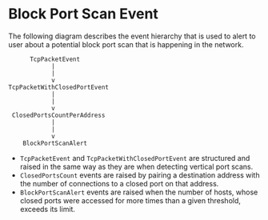 # Block Port Scan Event

The following diagram describes the event hierarchy that is used to alert to user about a potential block port scan that is happening in the network.

```
      TcpPacketEvent
            |
            |
            v
TcpPacketWithClosedPortEvent
            |
            |
            v
 ClosedPortsCountPerAddress
            |
            |
            v
    BlockPortScanAlert
```

+ `TcpPacketEvent` and `TcpPacketWithClosedPortEvent` are structured and raised in the same way as they are when detecting vertical port scans.
+ `ClosedPortsCount` events are raised by pairing a destination address with the number of connections to a closed port on that address.
+ `BlockPortScanAlert` events are raised when the number of hosts, whose closed ports were accessed for more times than a given threshold, exceeds its limit.